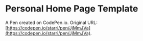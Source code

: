# Personal Home Page  Template

A Pen created on CodePen.io. Original URL: [https://codepen.io/starri/pen/JjMmJVa](https://codepen.io/starri/pen/JjMmJVa).


